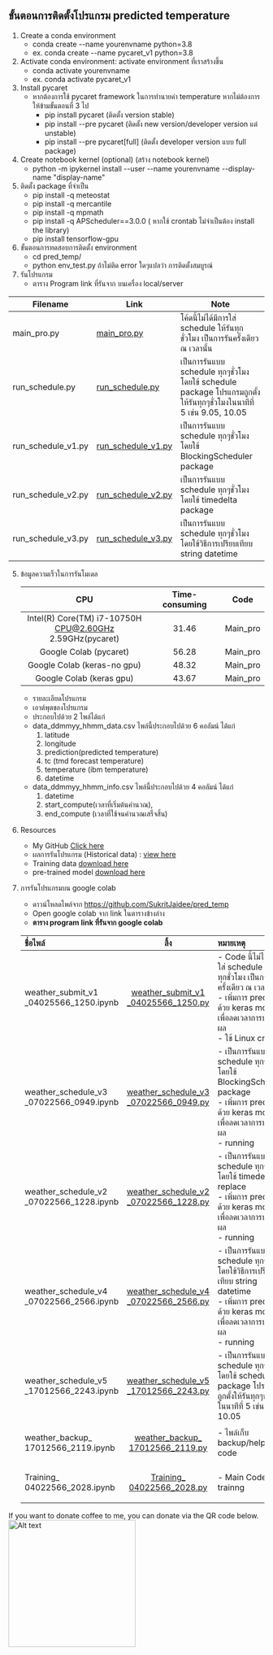 ## ขั้นตอนการติดตั้งโปรแกรม predicted temperature
1. Create a conda environment 
	- conda create --name yourenvname python=3.8
	- ex. conda create --name pycaret_v1 python=3.8
2. Activate conda environment: activate environment ที่เราสร้างขึ้น
	- conda activate yourenvname
	- ex. conda activate pycaret_v1
3. Install pycaret 
	- หากต้องการใช้ pycaret framework ในการทำนายค่า temperature หากไม่ต้องการให้ข้ามขั้นตอนที่ 3 ไป
		- pip install pycaret (ติดตั้ง version stable)
		- pip install --pre pycaret (ติดตั้ง new version/developer version แต่ unstable)
		- pip install --pre pycaret[full] (ติดตั้ง developer version แบบ full package)
4. Create notebook kernel (optional) (สร้าง notebook kernel)
	- python -m ipykernel install --user --name yourenvname --display-name "display-name"
2. ติดตั้ง package ที่จำเป็น
	- pip install -q meteostat
	- pip install -q mercantile
	- pip install -q mpmath
	- pip install -q APScheduler==3.0.0 ( หากใช้ crontab ไม่จำเป็นต้อง install the library)
	- pip install tensorflow-gpu
3. ขั้นตอนการทดสอบการติดตั้ง environment
	- cd  pred_temp/
	- python env_test.py ถ้าไม่ติด error ใดๆแปลว่า การติดตั้งสมบูรณ์
4. รันโปรแกรม
	- ตาราง Program link ที่รันจาก บนเครื่อง local/server
	
| Filename     | Link      | Note     |
| ------------- | ------------- | -------- |
|main_pro.py|<p><a href="https://github.com/SukritJaidee/pred_temp/blob/main/main_pro.py">main_pro.py</a></p>| โค้ดนี้ไม่ได้มีการใส่ schedule ให้รันทุกชั่วโมง เป็นการรันครั้งเดียว ณ เวลานั้น  |
|run_schedule.py|<p><a href="https://github.com/SukritJaidee/pred_temp/blob/main/run_schedule.py">run_schedule.py</a></p>| เป็นการรันแบบ schedule ทุกๆชั่วโมงโดยใข้ schedule package โปรแกรมถูกตั้งให้รันทุกๆชั่วโมงในนาทีที่ 5 เข่น 9.05, 10.05|	
|run_schedule_v1.py|<p><a href="https://github.com/SukritJaidee/pred_temp/blob/main/run_schedule_v1.py">run_schedule_v1.py</a></p>| เป็นการรันแบบ schedule ทุกๆชั่วโมงโดยใข้ BlockingScheduler package|	
|run_schedule_v2.py|<p><a href="https://github.com/SukritJaidee/pred_temp/blob/main/run_schedule_v2.py">run_schedule_v2.py</a></p>| เป็นการรันแบบ schedule ทุกๆชั่วโมงโดยใข้ timedelta package|	
|run_schedule_v3.py|<p><a href="https://github.com/SukritJaidee/pred_temp/blob/main/run_schedule_v3.py">run_schedule_v3.py</a></p>| เป็นการรันแบบ schedule ทุกๆชั่วโมงโดยใข้วิธีการเปรียบเทียบ string datetime|	

5. ข้อมูลความเร็วในการรันโมเดล

	| CPU | Time-consuming | Code |
	| :---:|:---:|:---: |
	| Intel(R) Core(TM) i7-10750H </br> CPU@2.60GHz 2.59GHz(pycaret)|31.46|Main_pro|
	| Google Colab (pycaret)| 56.28|Main_pro|
	| Google Colab (keras-no gpu)| 48.32|Main_pro|
	| Google Colab (keras gpu)| 43.67|Main_pro|

	- รายละเอียดโปรแกรม
	- เอาต์พุตของโปรแกรม
	- ประกอบไปด้วย 2 ไพล์ได้แก่ 
	- data_ddmmyy_hhmm_data.csv ไพล์นี้ประกอบไปด้วย 6 คอลัมน์ ได้แก่ 
		1. latitude
		2. longitude 
		3. prediction(predicted temperature)
		4. tc (tmd forecast temperature)
		5. temperature (ibm temperature)
		6. datetime
	- data_ddmmyy_hhmm_info.csv ไพล์นี้ประกอบไปด้วย 4 คอลัมน์ ได้แก่ 
		1. datetime
		2. start_compute(เวลาที่เริ่มต้นคำนวณ), 
		3. end_compute (เวลาที่ใช้จนคำนวณเสร็จสิ้น)

6. Resources
	- My GitHub <a href="https://github.com/SukritJaidee/pred_temp">Click here</a>
	- ผลการรันโปรแกรม (Historical data) : <a href="https://drive.google.com/drive/folders/1IjGllgAneG-dWDKNAOAu-E80tBzgORRw?usp=sharing">view here</a>
	- Training data <a href="https://github.com/SukritJaidee/pred_temp](https://drive.google.com/file/d/1M-6o2ovKUzw2vFWTmE7T1Uo2NZPm2PK7/view?usp=sharing">download here</a>
	- pre-trained model <a href="https://drive.google.com/file/d/1gDv4Q0msQvMPhq-3rqcTSdXqs32tGsNR/view?usp=sharing">download here</a>

7. การรันโปรแกรมบน google colab
	- ดาวน์โหลดไพล์จาก https://github.com/SukritJaidee/pred_temp
	- Open google colab จาก link ในตารางข้างล่าง
	- <b><strong>ตาราง program link ที่รันจาก google colab</strong></b>
	
	| ชื่อไพล์ | ลิ้ง | หมายเหตุ |
	| :---|:---:|:--- |
	| weather_submit_v1<br>_04025566_1250.ipynb|<p><a href="https://colab.research.google.com/drive/1hSSRyLhanIMrE4L9xIknK1uW0atAmFT_?usp=sharing">weather_submit_v1<br>_04025566_1250.py</a></p>| - Code นี้ไม่ได้มีการใส่ schedule ให้รันทุกชั่วโมง เป็นการรันครั้งเดียว ณ เวลานั้น <br> - เพิ่มการ predict ด้วย keras model เพื่อลดเวลาการประมวลผล <br> - ใช้ Linux crontab|
	| weather_schedule_v3<br>_07022566_0949.ipynb|<p><a href="https://colab.research.google.com/drive/1njNxGtyAwKQsiRqt9ypwwqW58B_iUfGk?usp=sharing">weather_schedule_v3<br>_07022566_0949.py</a></p>| - เป็นการรันแบบ schedule ทุกๆชั่วโมงโดยใข้ BlockingScheduler package <br> - เพิ่มการ predict ด้วย keras model เพื่อลดเวลาการประมวลผล <br>- running <br>|
	| weather_schedule_v2<br>_07022566_1228.ipynb|<p><a href="https://colab.research.google.com/drive/1Hph2GJnLzXHbnmkrJTeFBiLE65w3ygmc?usp=sharing">weather_schedule_v2<br>_07022566_1228.py</a></p>| - เป็นการรันแบบ schedule ทุกๆชั่วโมงโดยใช้ timedelta¸ replace <br> - เพิ่มการ predict ด้วย keras model เพื่อลดเวลาการประมวลผล <br> - running <br>|	
	| weather_schedule_v4<br>_07022566_2566.ipynb|<p><a href="https://colab.research.google.com/drive/1CroHoo--kFfY_oxd4pHTarCiaBKOcTLQ?usp=sharing">weather_schedule_v4<br>_07022566_2566.py</a></p>| - เป็นการรันแบบ schedule ทุกๆชั่วโมงโดยใข้วิธีการเปรียบเทียบ string datetime <br> - เพิ่มการ predict ด้วย keras model เพื่อลดเวลาการประมวลผล <br> - running <br>|	
	| weather_schedule_v5<br>_17012566_2243.ipynb|<p><a href="https://colab.research.google.com/drive/18C98Jv7HjBfLt7JonwTJtRQrd2fqQVes?usp=sharing">weather_schedule_v5<br>_17012566_2243.py</a></p>| - เป็นการรันแบบ schedule ทุกๆชั่วโมงโดยใข้ schedule package โปรแกรมถูกตั้งให้รันทุกๆชั่วโมงในนาทีที่ 5 เข่น 9.05, 10.05|	
	| weather_backup_<br>17012566_2119.ipynb|<p><a href="https://colab.research.google.com/drive/1TdUTEecJV7iTOKKQOv5uH6tRip7Mh92_?usp=sharing">weather_backup_<br>17012566_2119.py</a></p>| - ไพล์เก็บ backup/helping code|	
	| Training_<br>04022566_2028.ipynb|<p><a href="https://colab.research.google.com/drive/16in5kpmcy4t-colTDOi7eOKunMI5tv2k?usp=sharing">Training_<br>04022566_2028.py</a></p>| - Main Code for trainng|	

If you want to donate coffee to me, you can donate via the QR code below.
<img
  src="https://lh3.googleusercontent.com/jVQJ05vvguKpKAbkyqGMXMWZa2Tv8HQN3mk63Nz4-8U_2LqclnPj9IzUN14iSkDG91k=w2400"
  alt="Alt text"
  title="Optional title"
  width="250"
  high="250"
  style="display: inline-block; margin: 0 auto; max-width: 300px">
